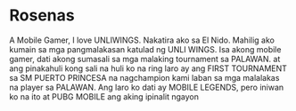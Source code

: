 # Rosenas
A Mobile Gamer, I love UNLIWINGS. Nakatira ako sa El Nido. Mahilig ako kumain sa mga pangmalakasan katulad ng UNLI WINGS. Isa akong mobile gamer, dati akong sumasali sa mga malaking tournament sa PALAWAN. at ang pinakahuli kong sali na huli ko na ring laro ay ang FIRST TOURNAMENT sa SM PUERTO PRINCESA na nagchampion kami laban sa mga malalakas na player sa PALAWAN. Ang laro ko dati ay MOBILE LEGENDS, pero iniwan ko na ito at PUBG MOBILE ang aking ipinalit ngayon
